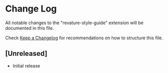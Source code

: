 # Change Log

All notable changes to the "revature-style-guide" extension will be documented in this file.

Check [Keep a Changelog](http://keepachangelog.com/) for recommendations on how to structure this file.

## [Unreleased]

- Initial release